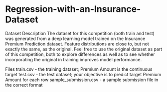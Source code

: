 # Regression-with-an-Insurance-Dataset

Dataset Description
The dataset for this competition (both train and test) was generated from a deep learning model trained on the Insurance Premium Prediction dataset. Feature distributions are close to, but not exactly the same, as the original. Feel free to use the original dataset as part of this competition, both to explore differences as well as to see whether incorporating the original in training improves model performance.

Files
train.csv - the training dataset; Premium Amount is the continuous target
test.csv - the test dataset; your objective is to predict target Premium Amount for each row
sample_submission.csv - a sample submission file in the correct format

